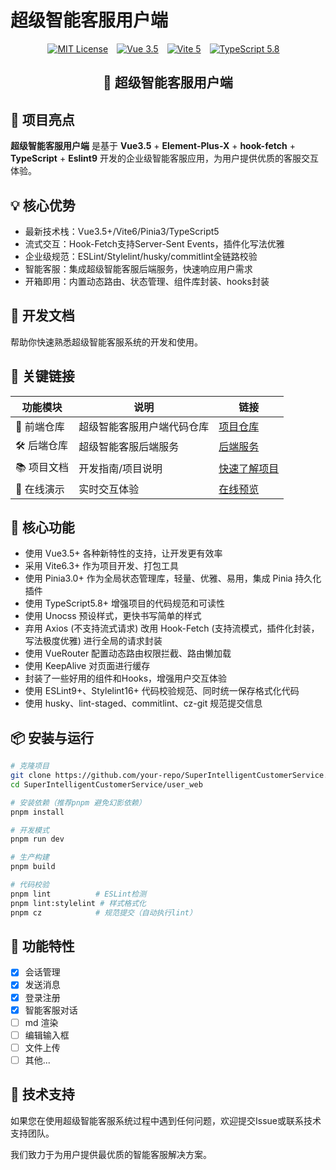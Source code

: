# 超级智能客服用户端

<div align="center">

  [![MIT License](https://img.shields.io/badge/License-MIT-green.svg)](#)&emsp;[![Vue 3.5](https://img.shields.io/badge/Vue-3.5-4FC08D?logo=vue.js)](https://vuejs.org/)&emsp;[![Vite 5](https://img.shields.io/badge/Vite-5-646CFF?logo=vite)](https://vitejs.dev/)&emsp;[![TypeScript 5.8](https://img.shields.io/badge/TypeScript-5.8-3178C6?logo=typescript)](https://www.typescriptlang.org/)&emsp;

</div>

<div align="center">
<h2>🤖 超级智能客服用户端</h2>
</div>

## 🚀 项目亮点

**超级智能客服用户端** 是基于 **Vue3.5** + **Element-Plus-X** + **hook-fetch** + **TypeScript** + **Eslint9** 开发的企业级智能客服应用，为用户提供优质的客服交互体验。

## 💡 核心优势
- 最新技术栈：Vue3.5+/Vite6/Pinia3/TypeScript5
- 流式交互：Hook-Fetch支持Server-Sent Events，插件化写法优雅
- 企业级规范：ESLint/Stylelint/husky/commitlint全链路校验
- 智能客服：集成超级智能客服后端服务，快速响应用户需求
- 开箱即用：内置动态路由、状态管理、组件库封装、hooks封装

## 🎯 开发文档

帮助你快速熟悉超级智能客服系统的开发和使用。

## 🔗 关键链接

| 功能模块         | 说明                          | 链接                                                                 |
|------------------|-------------------------------|----------------------------------------------------------------------|
| 🚀 前端仓库 | 超级智能客服用户端代码仓库 | [项目仓库](#) |
| 🛠️ 后端仓库 | 超级智能客服后端服务      |   [后端服务](#)    |
| 📚 项目文档 | 开发指南/项目说明              | [快速了解项目](#)       |
| 📡 在线演示 | 实时交互体验                    | [在线预览](#)                          |

## 🧰 核心功能

- 使用 Vue3.5+ 各种新特性的支持，让开发更有效率
- 采用 Vite6.3+ 作为项目开发、打包工具
- 使用 Pinia3.0+ 作为全局状态管理库，轻量、优雅、易用，集成 Pinia 持久化插件
- 使用 TypeScript5.8+ 增强项目的代码规范和可读性
- 使用 Unocss 预设样式，更快书写简单的样式
- 弃用 Axios (不支持流式请求) 改用 Hook-Fetch (支持流模式，插件化封装，写法极度优雅) 进行全局的请求封装
- 使用 VueRouter 配置动态路由权限拦截、路由懒加载
- 使用 KeepAlive 对页面进行缓存
- 封装了一些好用的组件和Hooks，增强用户交互体验
- 使用   ESLint9+、Stylelint16+ 代码校验规范、同时统一保存格式化代码
- 使用 husky、lint-staged、commitlint、cz-git 规范提交信息

## 📦 安装与运行

```bash
# 克隆项目
git clone https://github.com/your-repo/SuperIntelligentCustomerService.git
cd SuperIntelligentCustomerService/user_web

# 安装依赖（推荐pnpm 避免幻影依赖）
pnpm install

# 开发模式
pnpm run dev

# 生产构建
pnpm build

# 代码校验
pnpm lint          # ESLint检测
pnpm lint:stylelint # 样式格式化
pnpm cz            # 规范提交（自动执行lint）
```

## 🧸 功能特性
- [x] 会话管理
- [x] 发送消息
- [x] 登录注册
- [x] 智能客服对话
- [ ] md 渲染
- [ ] 编辑输入框
- [ ] 文件上传
- [ ] 其他...

## 🤝 技术支持

如果您在使用超级智能客服系统过程中遇到任何问题，欢迎提交Issue或联系技术支持团队。

我们致力于为用户提供最优质的智能客服解决方案。
</div>
